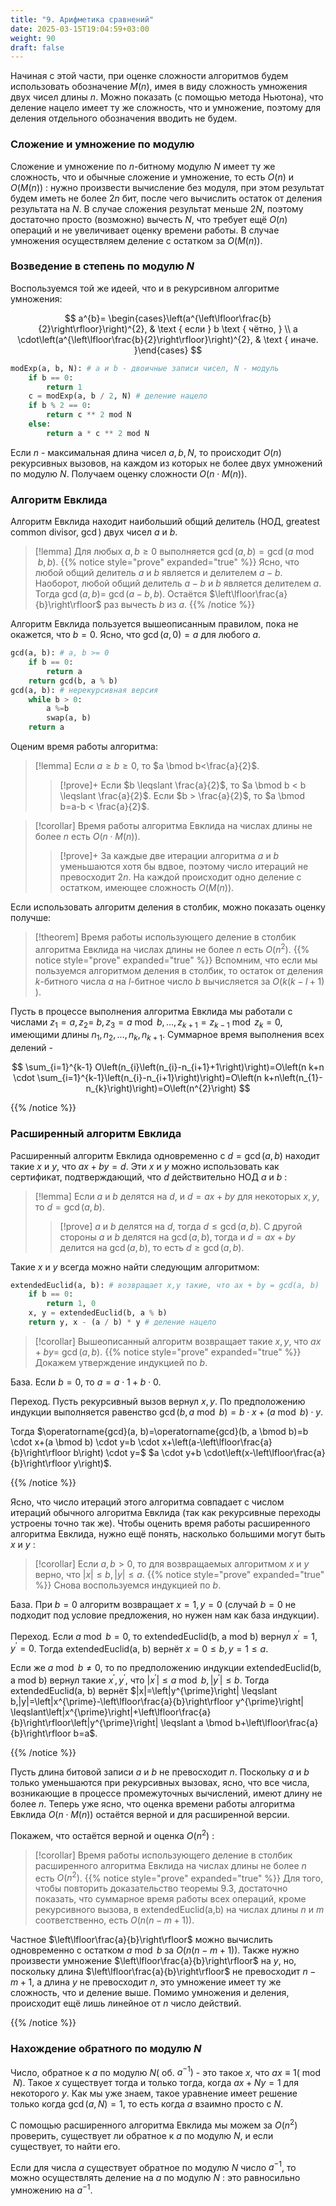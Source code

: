 ```yaml
---
title: "9. Арифметика сравнений"
date: 2025-03-15T19:04:59+03:00
weight: 90
draft: false
---
```



Начиная с этой части, при оценке сложности алгоритмов будем использовать обозначение $M(n)$, имея в виду сложность умножения двух чисел длины $n$. Можно показать (с помощью метода Ньютона), что деление нацело имеет ту же сложность, что и умножение, поэтому для деления отдельного обозначения вводить не будем.

### Сложение и умножение по модулю

Сложение и умножение по $n$-битному модулю $N$ имеет ту же сложность, что и обычные сложение и умножение, то есть $O(n)$ и $O(M(n))$ : нужно произвести вычисление без модуля, при этом результат будем иметь не более $2 n$ бит, после чего вычислить остаток от деления результата на $N$. В случае сложения результат меньше $2 N$, поэтому достаточно просто (возможно) вычесть $N$, что требует ещё $O(n)$ операций и не увеличивает оценку времени работы. В случае умножения осуществляем деление с остатком за $O(M(n))$.

### Возведение в степень по модулю $N$

Воспользуемся той же идеей, что и в рекурсивном алгоритме умножения:

$$
a^{b}= \begin{cases}\left(a^{\left\lfloor\frac{b}{2}\right\rfloor}\right)^{2}, & \text { если } b \text { чётно, } \\ a \cdot\left(a^{\left\lfloor\frac{b}{2}\right\rfloor}\right)^{2}, & \text { иначе. }\end{cases}
$$

```py
modExp(a, b, N): # a и b - двоичные записи чисел, N - модуль
    if b == 0:
        return 1
    c = modExp(a, b / 2, N) # деление нацело
    if b % 2 == 0:
        return c ** 2 mod N
    else:
        return a * c ** 2 mod N
```

Если $n$ - максимальная длина чисел $a, b, N$, то происходит $O(n)$ рекурсивных вызовов, на каждом из которых не более двух умножений по модулю $N$. Получаем оценку сложности $O(n \cdot M(n))$.

### Алгоритм Евклида

Алгоритм Евклида находит наибольший общий делитель (НОД, greatest common divisor, $\operatorname{gcd}$) двух чисел $a$ и $b$.

>[!lemma]
>Для любых $a, b \geqslant 0$ выполняется $\operatorname{gcd}(a, b)=\operatorname{gcd}(a \bmod b, b)$.
>{{% notice style="prove" expanded="true" %}}
Ясно, что любой общий делитель $a$ и $b$ является и делителем $a-b$. Наоборот, любой общий делитель $a-b$ и $b$ является делителем $a$. Тогда $\operatorname{gcd}(a, b)=$ $\operatorname{gcd}(a-b, b)$. Остаётся $\left\lfloor\frac{a}{b}\right\rfloor$ раз вычесть $b$ из $a$.
{{% /notice %}}

Алгоритм Евклида пользуется вышеописанным правилом, пока не окажется, что $b=0$. Ясно, что $\operatorname{gcd}(a, 0)=a$ для любого $a$.
```py
gcd(a, b): # a, b >= 0
    if b == 0:
        return a
    return gcd(b, a % b)
gcd(a, b): # нерекурсивная версия
    while b > 0:
        a %=b
        swap(a, b)
    return a
```

Оценим время работы алгоритма:
>[!lemma]
>Если $a \geqslant b \geqslant 0$, то $a \bmod b<\frac{a}{2}$.
>>[!prove]+
>>Если $b \leqslant \frac{a}{2}$, то $a \bmod b < b \leqslant \frac{a}{2}$. Если $b > \frac{a}{2}$, то $a \bmod b=a-b < \frac{a}{2}$.

>[!corollar] 
>Время работы алгоритма Евклида на числах длины не более $n$ есть $O(n \cdot M(n))$.
>>[!prove]+
>>За каждые две итерации алгоритма $a$ и $b$ уменьшаются хотя бы вдвое, поэтому число итераций не превосходит $2 n$. На каждой происходит одно деление с остатком, имеющее сложность $O(M(n))$.

Если использовать алгоритм деления в столбик, можно показать оценку получше:
>[!theorem] 
>Время работы использующего деление в столбик алгоритма Евклида на числах длины не более $n$ есть $O\left(n^{2}\right)$.
>{{% notice style="prove" expanded="true" %}}
Вспомним, что если мы пользуемся алгоритмом деления в столбик, то остаток от деления $k$-битного числа $a$ на $l$-битное число $b$ вычисляется за $O(k(k-l+1)$ ).

Пусть в процессе выполнения алгоритма Евклида мы работали с числами $z_{1}=a, z_{2}=$ $b, z_{3}=a \bmod b, \ldots, z_{k+1}=z_{k-1} \bmod z_{k}=0$, имеющими длины $n_{1}, n_{2}, \ldots, n_{k}, n_{k+1}$. Суммарное время выполнения всех делений -

$$
\sum_{i=1}^{k-1} O\left(n_{i}\left(n_{i}-n_{i+1}+1\right)\right)=O\left(n k+n \cdot \sum_{i=1}^{k-1}\left(n_{i}-n_{i+1}\right)\right)=O\left(n k+n\left(n_{1}-n_{k}\right)\right)=O\left(n^{2}\right)
$$

{{% /notice %}}

### Расширенный алгоритм Евклида

Расширенный алгоритм Евклида одновременно с $d=\operatorname{gcd}(a, b)$ находит такие $x$ и $y$, что $a x+b y=d$. Эти $x$ и $y$ можно использовать как сертификат, подтверждающий, что $d$ действительно НОД $a$ и $b$ :

>[!lemma]
>Если $a$ и $b$ делятся на $d$, и $d=a x+b y$ для некоторых $x, y$, то $d=\operatorname{gcd}(a, b)$.
>>[!prove]
>>$a$ и $b$ делятся на $d$, тогда $d \leqslant \operatorname{gcd}(a, b)$. С другой стороны $a$ и $b$ делятся на $\operatorname{gcd}(a, b)$, тогда и $d=a x+b y$ делится на $\operatorname{gcd}(a, b)$, то есть $d \geqslant \operatorname{gcd}(a, b)$.

Такие $x$ и $y$ всегда можно найти следующим алгоритмом:
```py
extendedEuclid(a, b): # возвращает x,y такие, что ax + by = gcd(a, b)
    if b == 0:
        return 1, 0
    x, y = extendedEuclid(b, a % b)
    return y, x - (a / b) * y # деление нацело
```

>[!corollar]
>Вышеописанный алгоритм возвращает такие $x, y$, что $a x+b y=$ $\operatorname{gcd}(a, b)$.
>{{% notice style="prove" expanded="true" %}}
Докажем утверждение индукцией по $b$.

База. Если $b=0$, то $a=a \cdot 1+b \cdot 0$.

Переход. Пусть рекурсивный вызов вернул $x, y$. По предположению индукции выполняется равенство $\operatorname{gcd}(b, a \bmod b)=b \cdot x+(a \bmod b) \cdot y$.

Тогда $\operatorname{gcd}(a, b)=\operatorname{gcd}(b, a \bmod b)=b \cdot x+(a \bmod b) \cdot y=b \cdot x+\left(a-\left\lfloor\frac{a}{b}\right\rfloor b\right) \cdot y=$ $a \cdot y+b \cdot\left(x-\left\lfloor\frac{a}{b}\right\rfloor y\right)$.

{{% /notice %}}

Ясно, что число итераций этого алгоритма совпадает с числом итераций обычного алгоритма Евклида (так как рекурсивные переходы устроены точно так же). Чтобы оценить время работы расширенного алгоритма Евклида, нужно ещё понять, насколько большими могут быть $x$ и $y$ :

>[!corollar]
Если $a, b>0$, то для возвращаемых алгоритмом $x$ и $y$ верно, что $|x| \leqslant b,|y| \leqslant a$.
>{{% notice style="prove" expanded="true" %}}
Снова воспользуемся индукцией по $b$.

База. При $b=0$ алгоритм возвращает $x=1, y=0$ (случай $b=0$ не подходит под условие предложения, но нужен нам как база индукции).

Переход. Если $a \bmod b=0$, то extendedEuclid(b, a mod b) вернул $x^{\prime}=1, y^{\prime}=0$. Тогда extendedEuclid(a, b) вернёт $x=0 \leqslant b, y=1 \leqslant a$.

Если же $a \bmod b \neq 0$, то по предположению индукции extendedEuclid(b, a mod b) вернул такие $x^{\prime}, y^{\prime}$, что $\left|x^{\prime}\right| \leqslant a \bmod b,\left|y^{\prime}\right| \leqslant b$. Тогда extendedEuclid(a, b) вернёт $|x|=\left|y^{\prime}\right| \leqslant b,|y|=\left|x^{\prime}-\left\lfloor\frac{a}{b}\right\rfloor y^{\prime}\right| \leqslant\left|x^{\prime}\right|+\left\lfloor\frac{a}{b}\right\rfloor\left|y^{\prime}\right| \leqslant a \bmod b+\left\lfloor\frac{a}{b}\right\rfloor b=a$.

{{% /notice %}}

Пусть длина битовой записи $a$ и $b$ не превосходит $n$. Поскольку $a$ и $b$ только уменьшаются при рекурсивных вызовах, ясно, что все числа, возникающие в процессе промежуточных вычислений, имеют длину не более $n$. Теперь уже ясно, что оценка времени работы алгоритма Евклида $O(n \cdot M(n))$ остаётся верной и для расширенной версии.

Покажем, что остаётся верной и оценка $O\left(n^{2}\right)$ :
>[!corollar]
Время работы использующего деление в столбик расширенного алгоритма Евклида на числах длины не более $n$ есть $O\left(n^{2}\right)$.
>{{% notice style="prove" expanded="true" %}}
Для того, чтобы повторить доказательство теоремы 9.3, достаточно показать, что суммарное время работы всех операций, кроме рекурсивного вызова, в extendedEuclid(a,b) на числах длины $n$ и $m$ соответственно, есть $O(n(n-m+1))$.

Частное $\left\lfloor\frac{a}{b}\right\rfloor$ можно вычислить одновременно с остатком $a \bmod b$ за $O(n(n-m+1))$. Также нужно произвести умножение $\left\lfloor\frac{a}{b}\right\rfloor$ на $y$, но, поскольку длина $\left\lfloor\frac{a}{b}\right\rfloor$ не превосходит $n-m+1$, а длина $y$ не превосходит $n$, это умножение имеет ту же сложность, что и деление выше. Помимо умножения и деления, происходит ещё лишь линейное от $n$ число действий.

{{% /notice %}}

### Нахождение обратного по модулю $N$

Число, обратное к $а$ по модулю $N\left(\right.$ об. $\left.a^{-1}\right)$ - это такое $x$, что $a x \equiv 1(\bmod N)$.
Такое $x$ существует тогда и только тогда, когда $a x+N y=1$ для некоторого $y$. Как мы уже знаем, такое уравнение имеет решение только когда $\operatorname{gcd}(a, N)=1$, то есть когда $a$ взаимно просто с $N$.

С помощью расширенного алгоритма Евклида мы можем за $O\left(n^{2}\right)$ проверить, существует ли обратное к $a$ по модулю $N$, и если существует, то найти его.

Если для числа $a$ существует обратное по модулю $N$ число $a^{-1}$, то можно осуществлять деление на $a$ по модулю $N$ : это равносильно умножению на $a^{-1}$.